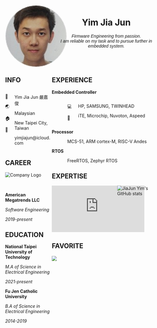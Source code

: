 <div style="overflow: auto">
  <div style="float: left; width: 30%;">
    <div style="width: 200px; height: 200px; border-radius: 50%; overflow: hidden;">
      <img src="./img/Me.jpg" alt="JiaJunYim's Image" style="width: 100%;">
    </div>
  </div>
  <div style="float: right; width: 70%;">
    <div align="center">
      <h1> Yim Jia Jun </h1>
      <div style="font-family: Arial, sans-serif;">
        <p><em>Firmware Engineering from passion.<br>I am reliable on my task and to pursue further in embedded system.</em></p>
      </div>
    </div>
  </div>
</div>
<div style="overflow: auto">
  <div style="float: left; width: 30%;">
    <div align="left">
      <h2> INFO </h2>
    </div>
    <div style="overflow: auto">
      <div style="float: left; width: 20%;">
        <p>🙍</p>
        <p>🌏</p>
        <p>🏠</p>
        <p>📧</p>
      </div>
      <div style="float: right; width: 80%;">
        <p> Yim Jia Jun 嚴嘉俊 </p>
        <p> Malaysian </p>
        <p> New Taipei City, Taiwan </p>
        <p> yimjiajun@icloud.com </p>
      </div>
    </div>
    <div align="left">
      <h2> CAREER </h2>
      <div style="width: 150px; height: 50px; overflow: hidden;" >
        <img src="https://upload.wikimedia.org/wikipedia/en/thumb/5/57/American_Megatrends_(logo).svg/440px-American_Megatrends_(logo).svg.png" alt="Company Logo" style="width: 100%;">
      </div>
      <p><b> American Megatrends LLC </b></p>
      <p><i> Software Engineering </i></p>
      <p><i> 2019-present </i></p>
    </div>
    <div align="left">
      <h2> EDUCATION </h2>
      <p><b> National Taipei University of Technology </b></p>
      <p><i> M.A of Science in Electrical Engineering </i></p>
      <p><i> 2021-present </i></p>
      <p><b> Fu Jen Catholic University </b></p>
      <p><i> B.A of Science in Electrical Engineering </i></p>
      <p><i> 2014-2019 </i></p>
    </div>
  </div>
  <div style="float: right; width: 70%;">
    <div align="left">
      <h2> EXPERIENCE </h2>
      <p><b> Embedded Controller </b></p>
      <div style="overflow: auto; text-indent: 50px;">
        <div style="float: left; width: 10%;">
          <p> 💻 </p>
          <p> 🔲 </p>
        </div>
        <div style="float: right; width: 90%;">
          <p> HP, SAMSUNG, TWINHEAD </p>
          <p> iTE, Microchip, Nuvoton, Aspeed </p>
        </div>
      </div>
      <p><b> Processor </b></p>
      <p style="text-indent: 50px;"> MCS-51, ARM cortex-M, RISC-V Andes </p>
      <p><b> RTOS </b></p>
      <p style="text-indent: 50px;"> FreeRTOS, Zephyr RTOS </p>
      <h2> EXPERTISE </h2>
      <div style="overflow: auto">
        <div style="float: left; width: 60%;">
          <iframe src="https://github-readme-stats.vercel.app/api/top-langs/?username=yimjiajun&langs_count=5&layout=compact&hide=css,javascript,html" frameborder="0" scrolling="no" height="150"></iframe>
        </div>
        <div style="float: right; width: 40%;">
          <img src="https://github-readme-stats.vercel.app/api?username=yimjiajun&show_icons=true&theme=transparent" alt="JiaJun Yim's GitHub stats" height="150">
        </div>
      </div>
      <h2> FAVORITE </h2>
      <a href="https://github.com/yimjiajun/neovim">
        <img align="center" src="https://github-readme-stats.vercel.app/api/pin/?username=yimjiajun&repo=neovim"  height="150"/>
      </a>
    </div>
  </div>
</div>

